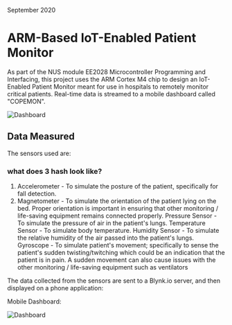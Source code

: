 September 2020
# ARM-Based IoT-Enabled Patient Monitor

As part of the NUS module EE2028 Microcontroller Programming and Interfacing, this project uses the ARM Cortex M4 chip to design an IoT-Enabled Patient Monitor meant for use in hospitals to remotely monitor critical patients. Real-time data is streamed to a mobile dashboard called "COPEMON".

![Dashboard](Mobile_Dashboard.png)

## Data Measured

The sensors used are:

### what does 3 hash look like?

1. Accelerometer - To simulate the posture of the patient, specifically for fall detection.
2. Magnetometer - To simulate the orientation of the patient lying on the bed. Proper orientation is important in ensuring that other monitoring / life-saving equipment remains connected properly.
Pressure Sensor - To simulate the pressure of air in the patient's lungs.
Temperature Sensor - To simulate body temperature.
Humidity Sensor - To simulate the relative humidity of the air passed into the patient's lungs.
Gyroscope - To simulate patient's movement; specifically to sense the patient's sudden twisting/twitching which could be an indication that the patient is in pain. A sudden movement can also cause issues with the other monitoring / life-saving equipment such as ventilators

The data collected from the sensors are sent to a Blynk.io server, and then displayed on a phone application:

Mobile Dashboard:

![Dashboard](Mobile_Dashboard.png)
